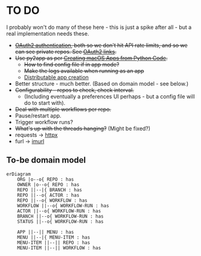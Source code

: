 # TO DO

I probably won't do many of these here - this is just a spike after all - but a real implementation needs these.

* ~~[OAuth2 authentication](https://docs.github.com/en/developers/apps/authorizing-oauth-apps#device-flow), both so we don't hit API rate limits, and so we can see private repos. See [OAuth2 links](https://pinboard.in/u:brunns/t:oauth2).~~
* ~~Use py2app as per [Creating macOS Apps from Python Code](https://camillovisini.com/article/create-macos-menu-bar-app-pomodoro/#creating-macos-apps-from-python-code).~~
    * ~~How to find config file if in app mode?~~
    * ~~Make the logs available when running as an app~~
    * [Distributable app creation](https://blog.glyph.im/2023/03/py-mac-app-for-real.html)
* Better structure - much better. (Based on domain model - see below.)
* ~~Configurability - repos to check, check interval.~~
    * (Including eventually a preferences UI perhaps - but a config file will do to start with).
* ~~Deal with multiple workflows per repo.~~
* Pause/restart app.
* Trigger workflow runs?
* ~~What's up with the threads hanging?~~ (Might be fixed?)
* requests -> [httpx](https://www.python-httpx.org/)
* furl -> [imurl](https://pypi.org/project/imurl/)

## To-be domain model

```mermaid
erDiagram
    ORG |o--o{ REPO : has
    OWNER |o--o{ REPO : has
    REPO ||--|{ BRANCH : has
    REPO ||--o{ ACTOR : has
    REPO ||--o{ WORKFLOW : has
    WORKFLOW ||--o{ WORKFLOW-RUN : has
    ACTOR ||--o{ WORKFLOW-RUN : has
    BRANCH ||--o{ WORKFLOW-RUN : has
    STATUS ||--o{ WORKFLOW-RUN : has
    
    APP ||--|| MENU : has
    MENU ||--|{ MENU-ITEM : has
    MENU-ITEM ||--|| REPO : has
    MENU-ITEM ||--|| WORKFLOW : has
```
